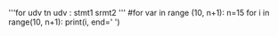 '''for udv tn udv :
    stmt1
    srmt2
'''
#for var in range (10, n+1):
n=15
for i in range(10, n+1):
    print(i, end=' ')
